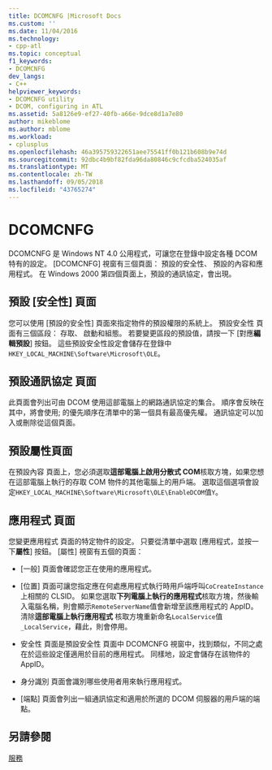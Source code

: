 ```yaml
---
title: DCOMCNFG |Microsoft Docs
ms.custom: ''
ms.date: 11/04/2016
ms.technology:
- cpp-atl
ms.topic: conceptual
f1_keywords:
- DCOMCNFG
dev_langs:
- C++
helpviewer_keywords:
- DCOMCNFG utility
- DCOM, configuring in ATL
ms.assetid: 5a8126e9-ef27-40fb-a66e-9dce8d1a7e80
author: mikeblome
ms.author: mblome
ms.workload:
- cplusplus
ms.openlocfilehash: 46a395759322651aee75541ff0b121b608b9e74d
ms.sourcegitcommit: 92dbc4b9bf82fda96da80846c9cfcdba524035af
ms.translationtype: MT
ms.contentlocale: zh-TW
ms.lasthandoff: 09/05/2018
ms.locfileid: "43765274"
---
```

# <a name="dcomcnfg"></a>DCOMCNFG

DCOMCNFG 是 Windows NT 4.0 公用程式，可讓您在登錄中設定各種 DCOM 特有的設定。 [DCOMCNFG] 視窗有三個頁面： 預設的安全性、 預設的內容和應用程式。 在 Windows 2000 第四個頁面上，預設的通訊協定，會出現。

## <a name="default-security-page"></a>預設 [安全性] 頁面

您可以使用 [預設的安全性] 頁面來指定物件的預設權限的系統上。 預設安全性 頁面有三個區段： 存取、 啟動和組態。 若要變更區段的預設值，請按一下 [對應**編輯預設**] 按鈕。 這些預設安全性設定會儲存在登錄中`HKEY_LOCAL_MACHINE\Software\Microsoft\OLE`。

## <a name="default-protocols-page"></a>預設通訊協定 頁面

此頁面會列出可由 DCOM 使用這部電腦上的網路通訊協定的集合。 順序會反映在其中，將會使用; 的優先順序在清單中的第一個具有最高優先權。 通訊協定可以加入或刪除從這個頁面。

## <a name="default-properties-page"></a>預設屬性頁面

在預設內容 頁面上，您必須選取**這部電腦上啟用分散式 COM**核取方塊，如果您想在這部電腦上執行的存取 COM 物件的其他電腦上的用戶端。 選取這個選項會設定`HKEY_LOCAL_MACHINE\Software\Microsoft\OLE\EnableDCOM`值`Y`。

## <a name="applications-page"></a>應用程式 頁面

您變更應用程式 頁面的特定物件的設定。 只要從清單中選取 [應用程式，並按一下**屬性**] 按鈕。 [屬性] 視窗有五個的頁面：

- [一般] 頁面會確認您正在使用的應用程式。

- [位置] 頁面可讓您指定應在何處應用程式執行時用戶端呼叫`CoCreateInstance`上相關的 CLSID。 如果您選取**下列電腦上執行的應用程式**核取方塊，然後輸入電腦名稱，則會顯示`RemoteServerName`值會新增至該應用程式的 AppID。 清除**這部電腦上執行應用程式** 核取方塊重新命名`LocalService`值`_LocalService`，藉此，則會停用。

- 安全性 頁面是預設安全性 頁面中 DCOMCNFG 視窗中，找到類似，不同之處在於這些設定僅適用於目前的應用程式。 同樣地，設定會儲存在該物件的 AppID。

- 身分識別 頁面會識別哪些使用者用來執行應用程式。

- [端點] 頁面會列出一組通訊協定和適用於所選的 DCOM 伺服器的用戶端的端點。

## <a name="see-also"></a>另請參閱

[服務](../atl/atl-services.md)

